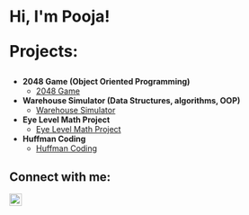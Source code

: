 <h1>Hi, I'm Pooja! 

Projects:</h2>

- <b>2048 Game (Object Oriented Programming)</b>
  - [2048 Game](https://github.com/poojakmenon/2048Game)
- <b>Warehouse Simulator (Data Structures, algorithms, OOP)</b>
  - [Warehouse Simulator](https://github.com/poojakmenon/WarehouseSimulator) 
- <b>Eye Level Math Project</b>
  - [Eye Level Math Project](https://github.com/joshmadakor1/Sentinel-Lab)
- <b>Huffman Coding</b>
  - [Huffman Coding](https://github.com/joshmadakor1/Sentinel-Lab)


<h2> Connect with me:</h2>

[<img align="left" alt="JoshMadakor | LinkedIn" width="22px" src="https://cdn.jsdelivr.net/npm/simple-icons@v3/icons/linkedin.svg" />][linkedin]

[linkedin]: www.linkedin.com/in/pooja-menon-7147b9284
